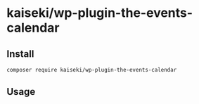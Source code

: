 # kaiseki/wp-plugin-the-events-calendar

## Install

```bash
composer require kaiseki/wp-plugin-the-events-calendar
```

## Usage
